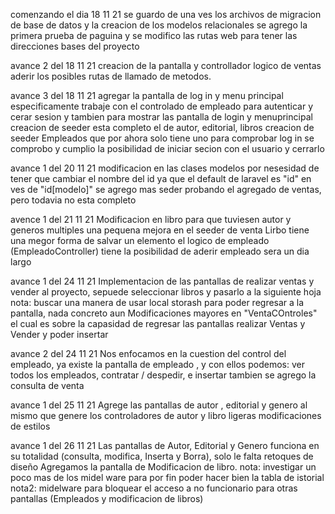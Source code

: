comenzando el dia 18 11 21
    se guardo de una ves los archivos de migracion de base de datos y la creacion de los modelos relacionales
    se agrego la primera prueba de paguina
    y se modifico las rutas web para tener las direcciones bases del proyecto
    
avance 2 del 18 11 21
    creacion de la pantalla y controllador logico de ventas
    aderir los posibles rutas de llamado de metodos.

avance 3 del 18 11 21
    agregar la pantalla de log in y menu principal
    especificamente trabaje con el controlado de empleado para autenticar y cerar sesion y tambien para mostrar las pantalla de login y menuprincipal
    creacion de seeder esta completo el de autor, editorial, libros
    creacion de seeder Empleados que por ahora solo tiene uno para comprobar log in
    se comprobo y cumplio la posibilidad de iniciar secion con el usuario y cerrarlo

avance 1 del 20 11 21
    modificacion en las clases modelos por nesesidad de tener que cambiar el nombre del id ya que el default de laravel es "id" en ves de "id[modelo]"
    se agrego mas seder probando el agregado de ventas, pero todavia no esta completo

avence 1 del 21 11 21
    Modificacion en libro para que tuviesen autor y generos multiples
    una pequena mejora en el seeder de venta
    Lirbo tiene una megor forma de salvar un elemento
    el logico de empleado (EmpleadoController) tiene la posibilidad de aderir empleado
    sera un dia largo

avance 1 del 24 11 21
    Implementacion de las pantallas de realizar ventas y vender al proyecto, sepuede seleccionar libros y pasarlo a la siguiente hoja
    nota: buscar una manera de usar local storash para poder regresar a la pantalla, nada concreto aun
    Modificaciones mayores en "VentaCOntroles" el cual es sobre la capasidad de regresar las pantallas realizar Ventas y Vender y poder insertar

avance 2 del 24 11 21
    Nos enfocamos en la cuestion del control del empleado, ya existe la pantalla de empleado , y con ellos podemos: ver todos los empleados, contratar / despedir, e insertar
    tambien se agrego la consulta de venta

avance 1 del 25 11 21
    Agrege las pantallas de autor , editorial y genero al mismo que genere los controladores de autor y libro
    ligeras modificaciones de estilos

avance 1 del 26 11 21
    Las pantallas de Autor, Editorial y Genero funciona en su totalidad (consulta, modifica, Inserta y Borra), solo le falta retoques de diseño
    Agregamos la pantalla de Modificacion de libro.
    nota: investigar un poco mas de los midel ware para por fin poder hacer bien la tabla de istorial
    nota2: midelware para bloquear el acceso a no funcionario para otras pantallas (Empleados y modificacion de libros)
